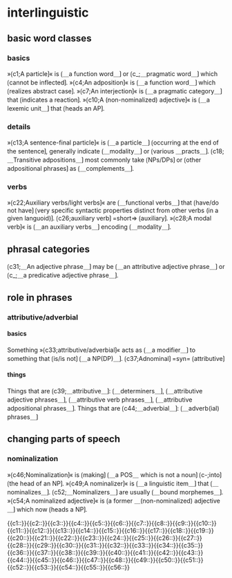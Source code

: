 # interlinguistic 

## basic word classes

### basics

»⟮c1;A particle⟯« is ⟮＿a function word＿⟯ or ⟮c_;＿pragmatic word＿⟯ which ⟮cannot be inflected⟯.
»⟮c4;An adposition⟯« is ⟮＿a function word＿⟯ which ⟮realizes abstract case⟯.
»⟮c7;An interjection⟯« is ⟮＿a pragmatic category＿⟯ that ⟮indicates a reaction⟯.
»⟮c10;A (non-nominalized) adjective⟯« is ⟮＿a lexemic unit＿⟯ that ⟮heads an AP⟯.

### details

»⟮c13;A sentence-final particle⟯« is ⟮＿a particle＿⟯ ⟮occurring at the end of the sentence⟯, generally indicate ⟮＿modality＿⟯ or ⟮various ＿practs＿⟯.
⟮c18;＿Transitive adpositions＿⟯ most commonly take ⟮NPs/DPs⟯ or ⟮other adpositional phrases⟯ as ⟮＿complements＿⟯.

### verbs

»⟮c22;Auxiliary verbs/light verbs⟯« are ⟮＿functional verbs＿⟯ that ⟮have/do not have⟯ ⟮very specific syntactic properties distinct from other verbs (in a given languoid)⟯.
⟮c26;auxiliary verb⟯ =short=> ⟮auxiliary⟯.
»⟮c28;A modal verb⟯« is ⟮＿an auxiliary verbs＿⟯ encoding ⟮＿modality＿⟯.

## phrasal categories

⟮c31;＿An adjective phrase＿⟯ may be ⟮＿an attributive adjective phrase＿⟯ or ⟮c_;＿a predicative adjective phrase＿⟯.

## role in phrases

### attributive/adverbial

#### basics

Something »⟮c33;attributive/adverbial⟯« acts as ⟮＿a modifier＿⟯ to something that ⟮is/is not⟯ ⟮＿a NP(DP)＿⟯.
⟮c37;Adnominal⟯ =syn= ⟮attributive⟯

#### things 

Things that are ⟮c39;＿attributive＿⟯: ⟮＿determiners＿⟯, ⟮＿attributive adjective phrases＿⟯, ⟮＿attributive verb phrases＿⟯, ⟮＿attributive adpositional phrases＿⟯.
Things that are ⟮c44;＿adverbial＿⟯: ⟮＿adverb(ial) phrases＿⟯

## changing parts of speech

### nominalization

»⟮c46;Nominalization⟯« is ⟮making⟯ ⟮＿a POS＿ which is not a noun⟯ ⟮c-;into⟯ ⟮the head of an NP⟯.
»⟮c49;A nominalizer⟯« is ⟮＿a linguistic item＿⟯ that ⟮＿nominalizes＿⟯.
⟮c52;＿Nominalizers＿⟯ are usually ⟮＿bound morphemes＿⟯.
»⟮c54;A nominalized adjective⟯« is ⟮a former ＿(non-nominalized) adjective＿⟯ which now ⟮heads a NP⟯.

<span class='cloze-dump'>{{c1::}}{{c2::}}{{c3::}}{{c4::}}{{c5::}}{{c6::}}{{c7::}}{{c8::}}{{c9::}}{{c10::}}{{c11::}}{{c12::}}{{c13::}}{{c14::}}{{c15::}}{{c16::}}{{c17::}}{{c18::}}{{c19::}}{{c20::}}{{c21::}}{{c22::}}{{c23::}}{{c24::}}{{c25::}}{{c26::}}{{c27::}}{{c28::}}{{c29::}}{{c30::}}{{c31::}}{{c32::}}{{c33::}}{{c34::}}{{c35::}}{{c36::}}{{c37::}}{{c38::}}{{c39::}}{{c40::}}{{c41::}}{{c42::}}{{c43::}}{{c44::}}{{c45::}}{{c46::}}{{c47::}}{{c48::}}{{c49::}}{{c50::}}{{c51::}}{{c52::}}{{c53::}}{{c54::}}{{c55::}}{{c56::}}</span>
